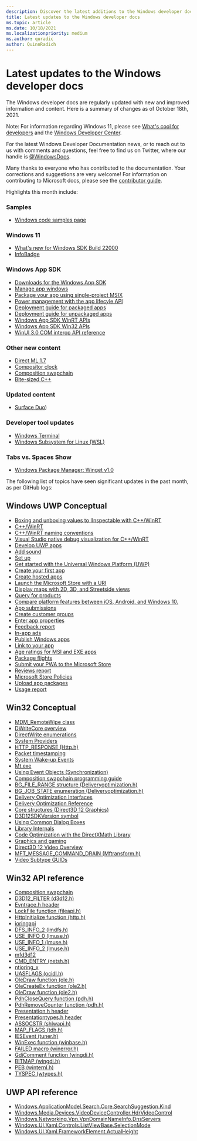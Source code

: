 ```yaml
---
description: Discover the latest additions to the Windows developer docs.
title: Latest updates to the Windows developer docs
ms.topic: article
ms.date: 10/18/2021
ms.localizationpriority: medium
ms.author: quradic
author: QuinnRadich
---
```


# Latest updates to the Windows developer docs

The Windows developer docs are regularly updated with new and improved information and content. Here is a summary of changes as of October 18th, 2021.

Note: For information regarding Windows 11, please see [What's cool for developers](https://developer.microsoft.com/windows/windows-for-developers/) and the [Windows Developer Center](https://developer.microsoft.com/windows/).

For the latest Windows Developer Documentation news, or to reach out to us with comments and questions, feel free to find us on Twitter, where our handle is [@WindowsDocs](https://twitter.com/windowsdocs).

Many thanks to everyone who has contributed to the documentation. Your corrections and suggestions are very welcome! For information on contributing to Microsoft docs, please see the [contributor guide](/contribute/).

Highlights this month include:

### Samples

* [Windows code samples page](/windows/apps/get-started/samples)

### Windows 11

* [What's new for Windows SDK Build 22000](/windows/apps/whats-new/windows-11-build-22000)
* [InfoBadge](/windows/apps/design/controls/info-badge)

### Windows App SDK

* [Downloads for the Windows App SDK](/windows/apps/windows-app-sdk/downloads)
* [Manage app windows](/windows/apps/windows-app-sdk/windowing/windowing-overview)
* [Package your app using single-project MSIX](/windows/apps/windows-app-sdk/single-project-msix?tabs=csharp-vs2019)
* [Power management with the app lifecyle API](/windows/apps/windows-app-sdk/applifecycle/applifecycle-power)
* [Deployment guide for packaged apps](/windows/apps/windows-app-sdk/deploy-packaged-apps)
* [Deployment guide for unpackaged apps](/windows/apps/windows-app-sdk/deploy-unpackaged-apps)
* [Windows App SDK WinRT APIs](/windows/windows-app-sdk/api/winrt/)
* [Windows App SDK Win32 APIs](/windows/windows-app-sdk/api/win32/)
* [WinUI 3.0 COM interop API reference](/windows/windows-app-sdk/api/win32/_winuicominterop/)

### Other new content

* [Direct ML 1.7](/windows/ai/directml/dml-version-history)
* [Compositor clock](/windows/win32/directcomp/compositor-clock/compositor-clock)
* [Composition swapchain](/windows/win32/comp_swapchain/comp-swapchain-portal)
* [Bite-sized C++](https://github.com/MicrosoftDocs/windows-devdocs-team/tree/main/bite-sized-cpp)

### Updated content

* [Surface Duo](/dual-screen/)) 

### Developer tool updates

* [Windows Terminal](/windows/terminal/)
* [Windows Subsystem for Linux (WSL)](/windows/wsl/)


### Tabs vs. Spaces Show

* [Windows Package Manager: Winget v1.0](https://channel9.msdn.com/Shows/Tabs-vs-Spaces/Windows-Package-Manager-Winget-v10)


The following list of topics have seen significant updates in the past month, as per GitHub logs:

## Windows UWP Conceptual

<ul>
<li><a href="https://docs.microsoft.com/windows/uwp/cpp-and-winrt-apis/boxing">Boxing and unboxing values to IInspectable with C++/WinRT</a></li>
<li><a href="https://docs.microsoft.com/windows/uwp/cpp-and-winrt-apis/index">C++/WinRT</a></li>
<li><a href="https://docs.microsoft.com/windows/uwp/cpp-and-winrt-apis/naming">C++/WinRT naming conventions</a></li>
<li><a href="https://docs.microsoft.com/windows/uwp/cpp-and-winrt-apis/natvis">Visual Studio native debug visualization for C++/WinRT</a></li>
<li><a href="https://docs.microsoft.com/windows/uwp/develop/index">Develop UWP apps</a></li>
<li><a href="https://docs.microsoft.com/windows/uwp/gaming/tutorial--adding-sound">Add sound</a></li>
<li><a href="https://docs.microsoft.com/windows/uwp/gaming/tutorial-game-rendering">Set up</a></li>
<li><a href="https://docs.microsoft.com/windows/uwp/get-started/index">Get started with the Universal Windows Platform (UWP)</a></li>
<li><a href="https://docs.microsoft.com/windows/uwp/get-started/your-first-app">Create your first app</a></li>
<li><a href="https://docs.microsoft.com/windows/uwp/launch-resume/hosted-apps">Create hosted apps</a></li>
<li><a href="https://docs.microsoft.com/windows/uwp/launch-resume/launch-store-app">Launch the Microsoft Store with a URI</a></li>
<li><a href="https://docs.microsoft.com/windows/uwp/maps-and-location/display-maps">Display maps with 2D, 3D, and Streetside views</a></li>
<li><a href="https://docs.microsoft.com/windows/uwp/monetize/query-for-products">Query for products</a></li>
<li><a href="https://docs.microsoft.com/windows/uwp/porting/android-ios-uwp-map">Compare platform features between iOS, Android, and Windows 10.</a></li>
<li><a href="https://docs.microsoft.com/windows/uwp/publish/app-submissions">App submissions</a></li>
<li><a href="https://docs.microsoft.com/windows/uwp/publish/create-customer-groups">Create customer groups</a></li>
<li><a href="https://docs.microsoft.com/windows/uwp/publish/enter-app-properties">Enter app properties</a></li>
<li><a href="https://docs.microsoft.com/windows/uwp/publish/feedback-report">Feedback report</a></li>
<li><a href="https://docs.microsoft.com/windows/uwp/publish/in-app-ads">In-app ads</a></li>
<li><a href="https://docs.microsoft.com/windows/uwp/publish/index">Publish Windows apps</a></li>
<li><a href="https://docs.microsoft.com/windows/uwp/publish/link-to-your-app">Link to your app</a></li>
<li><a href="https://docs.microsoft.com/windows/uwp/publish/msiexe/age-ratings">Age ratings for MSI and EXE apps</a></li>
<li><a href="https://docs.microsoft.com/windows/uwp/publish/package-flights">Package flights</a></li>
<li><a href="https://docs.microsoft.com/windows/uwp/publish/pwa/overview">Submit your PWA to the Microsoft Store</a></li>
<li><a href="https://docs.microsoft.com/windows/uwp/publish/reviews-report">Reviews report</a></li>
<li><a href="https://docs.microsoft.com/windows/uwp/publish/store-policies">Microsoft Store Policies</a></li>
<li><a href="https://docs.microsoft.com/windows/uwp/publish/upload-app-packages">Upload app packages</a></li>
<li><a href="https://docs.microsoft.com/windows/uwp/publish/usage-report">Usage report</a></li>
</ul>

## Win32 Conceptual

<ul>
<li><a href="https://docs.microsoft.com/windows/desktop/DMWmiBridgeProv/mdm-remotewipe">MDM_RemoteWipe class</a></li>
<li><a href="https://docs.microsoft.com/windows/desktop/DirectWrite/dwritecore-overview">DWriteCore overview</a></li>
<li><a href="https://docs.microsoft.com/windows/desktop/DirectWrite/enumerations">DirectWrite enumerations</a></li>
<li><a href="https://docs.microsoft.com/windows/desktop/ETW/system-providers">System Providers</a></li>
<li><a href="https://docs.microsoft.com/windows/desktop/Http/http-response">HTTP_RESPONSE (Http.h)</a></li>
<li><a href="https://docs.microsoft.com/windows/desktop/IpHlp/packet-timestamping">Packet timestamping</a></li>
<li><a href="https://docs.microsoft.com/windows/desktop/Power/system-wake-up-events">System Wake-up Events</a></li>
<li><a href="https://docs.microsoft.com/windows/desktop/SbsCs/mt-exe">Mt.exe</a></li>
<li><a href="https://docs.microsoft.com/windows/desktop/Sync/using-event-objects">Using Event Objects (Synchronization)</a></li>
<li><a href="https://docs.microsoft.com/windows/desktop/comp_swapchain/comp-swapchain">Composition swapchain programming guide</a></li>
<li><a href="https://docs.microsoft.com/windows/desktop/delivery_optimization/bg-file-range">BG_FILE_RANGE structure (Deliveryoptimization.h)</a></li>
<li><a href="https://docs.microsoft.com/windows/desktop/delivery_optimization/bg-job-state-">BG_JOB_STATE enumeration (Deliveryoptimization.h)</a></li>
<li><a href="https://docs.microsoft.com/windows/desktop/delivery_optimization/do-interfaces">Delivery Optimization Interfaces</a></li>
<li><a href="https://docs.microsoft.com/windows/desktop/delivery_optimization/do-reference">Delivery Optimization Reference</a></li>
<li><a href="https://docs.microsoft.com/windows/desktop/direct3d12/direct3d-12-structures">Core structures (Direct3D 12 Graphics)</a></li>
<li><a href="https://docs.microsoft.com/windows/desktop/direct3d12/nf-d3d12-d3d12sdkversion">D3D12SDKVersion symbol</a></li>
<li><a href="https://docs.microsoft.com/windows/desktop/dlgbox/using-common-dialog-boxes">Using Common Dialog Boxes</a></li>
<li><a href="https://docs.microsoft.com/windows/desktop/dxmath/pg-xnamath-internals">Library Internals</a></li>
<li><a href="https://docs.microsoft.com/windows/desktop/dxmath/pg-xnamath-optimizing">Code Optimization with the DirectXMath Library</a></li>
<li><a href="https://docs.microsoft.com/windows/desktop/graphics-and-multimedia">Graphics and gaming</a></li>
<li><a href="https://docs.microsoft.com/windows/desktop/medfound/direct3d-12-video-overview">Direct3D 12 Video Overview</a></li>
<li><a href="https://docs.microsoft.com/windows/desktop/medfound/mft-message-command-drain">MFT_MESSAGE_COMMAND_DRAIN (Mftransform.h)</a></li>
<li><a href="https://docs.microsoft.com/windows/desktop/medfound/video-subtype-guids">Video Subtype GUIDs</a></li>
</ul>

## Win32 API reference

<ul>
<li><a href="https://docs.microsoft.com/windows/win32/api/_comp_swapchain/index">Composition swapchain </a></li>
<li><a href="https://docs.microsoft.com/windows/win32/api/d3d12/ne-d3d12-d3d12_filter">D3D12_FILTER (d3d12.h) </a></li>
<li><a href="https://docs.microsoft.com/windows/win32/api/evntrace/index">Evntrace.h header </a></li>
<li><a href="https://docs.microsoft.com/windows/win32/api/fileapi/nf-fileapi-lockfile">LockFile function (fileapi.h) </a></li>
<li><a href="https://docs.microsoft.com/windows/win32/api/http/nf-http-httpinitialize">HttpInitialize function (http.h) </a></li>
<li><a href="https://docs.microsoft.com/windows/win32/api/ioringapi/index">ioringapi </a></li>
<li><a href="https://docs.microsoft.com/windows/win32/api/lmdfs/ns-lmdfs-dfs_info_2">DFS_INFO_2 (lmdfs.h) </a></li>
<li><a href="https://docs.microsoft.com/windows/win32/api/lmuse/ns-lmuse-use_info_0">USE_INFO_0 (lmuse.h) </a></li>
<li><a href="https://docs.microsoft.com/windows/win32/api/lmuse/ns-lmuse-use_info_1">USE_INFO_1 (lmuse.h) </a></li>
<li><a href="https://docs.microsoft.com/windows/win32/api/lmuse/ns-lmuse-use_info_2">USE_INFO_2 (lmuse.h) </a></li>
<li><a href="https://docs.microsoft.com/windows/win32/api/mfd3d12/index">mfd3d12 </a></li>
<li><a href="https://docs.microsoft.com/windows/win32/api/netsh/ns-netsh-cmd_entry">CMD_ENTRY (netsh.h) </a></li>
<li><a href="https://docs.microsoft.com/windows/win32/api/ntioring_x/index">ntioring_x </a></li>
<li><a href="https://docs.microsoft.com/windows/win32/api/ocidl/ne-ocidl-uasflags">UASFLAGS (ocidl.h) </a></li>
<li><a href="https://docs.microsoft.com/windows/win32/api/ole/nf-ole-oledraw">OleDraw function (ole.h) </a></li>
<li><a href="https://docs.microsoft.com/windows/win32/api/ole2/nf-ole2-olecreateex">OleCreateEx function (ole2.h) </a></li>
<li><a href="https://docs.microsoft.com/windows/win32/api/ole2/nf-ole2-oledraw">OleDraw function (ole2.h) </a></li>
<li><a href="https://docs.microsoft.com/windows/win32/api/pdh/nf-pdh-pdhclosequery">PdhCloseQuery function (pdh.h) </a></li>
<li><a href="https://docs.microsoft.com/windows/win32/api/pdh/nf-pdh-pdhremovecounter">PdhRemoveCounter function (pdh.h) </a></li>
<li><a href="https://docs.microsoft.com/windows/win32/api/presentation/index">Presentation.h header </a></li>
<li><a href="https://docs.microsoft.com/windows/win32/api/presentationtypes/index">Presentationtypes.h header </a></li>
<li><a href="https://docs.microsoft.com/windows/win32/api/shlwapi/ne-shlwapi-assocstr">ASSOCSTR (shlwapi.h) </a></li>
<li><a href="https://docs.microsoft.com/windows/win32/api/tdh/ne-tdh-map_flags">MAP_FLAGS (tdh.h) </a></li>
<li><a href="https://docs.microsoft.com/windows/win32/api/tuner/nn-tuner-iesevent">IESEvent (tuner.h) </a></li>
<li><a href="https://docs.microsoft.com/windows/win32/api/winbase/nf-winbase-winexec">WinExec function (winbase.h) </a></li>
<li><a href="https://docs.microsoft.com/windows/win32/api/winerror/nf-winerror-failed">FAILED macro (winerror.h) </a></li>
<li><a href="https://docs.microsoft.com/windows/win32/api/wingdi/nf-wingdi-gdicomment">GdiComment function (wingdi.h) </a></li>
<li><a href="https://docs.microsoft.com/windows/win32/api/wingdi/ns-wingdi-bitmap">BITMAP (wingdi.h) </a></li>
<li><a href="https://docs.microsoft.com/windows/win32/api/winternl/ns-winternl-peb">PEB (winternl.h) </a></li>
<li><a href="https://docs.microsoft.com/windows/win32/api/wtypes/ne-wtypes-tyspec">TYSPEC (wtypes.h) </a></li>
</ul>

## UWP API reference

<ul>
<li><a href="https://docs.microsoft.com/uwp/api/windows.applicationmodel.search.core.searchsuggestion.kind">Windows.ApplicationModel.Search.Core.SearchSuggestion.Kind</a></li>
<li><a href="https://docs.microsoft.com/uwp/api/windows.media.devices.videodevicecontroller.hdrvideocontrol">Windows.Media.Devices.VideoDeviceController.HdrVideoControl</a></li>
<li><a href="https://docs.microsoft.com/uwp/api/windows.networking.vpn.vpndomainnameinfo.dnsservers">Windows.Networking.Vpn.VpnDomainNameInfo.DnsServers</a></li>
<li><a href="https://docs.microsoft.com/uwp/api/windows.ui.xaml.controls.listviewbase.selectionmode">Windows.UI.Xaml.Controls.ListViewBase.SelectionMode</a></li>
<li><a href="https://docs.microsoft.com/uwp/api/windows.ui.xaml.frameworkelement.actualheight">Windows.UI.Xaml.FrameworkElement.ActualHeight</a></li>
</ul>

